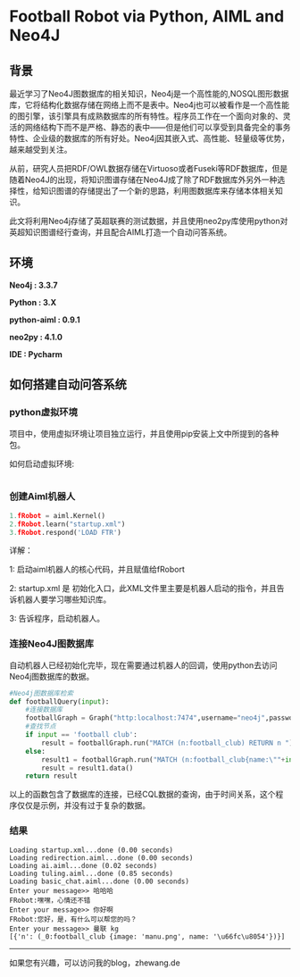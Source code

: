 # Football Robot via Python, AIML and Neo4J

## 背景

最近学习了Neo4J图数据库的相关知识，Neo4j是一个高性能的,NOSQL图形数据库，它将结构化数据存储在网络上而不是表中。Neo4j也可以被看作是一个高性能的图引擎，该引擎具有成熟数据库的所有特性。程序员工作在一个面向对象的、灵活的网络结构下而不是严格、静态的表中——但是他们可以享受到具备完全的事务特性、企业级的数据库的所有好处。Neo4j因其嵌入式、高性能、轻量级等优势，越来越受到关注。

从前，研究人员把RDF/OWL数据存储在Virtuoso或者Fuseki等RDF数据库，但是随着Neo4J的出现，将知识图谱存储在Neo4J成了除了RDF数据库外另外一种选择性，给知识图谱的存储提出了一个新的思路，利用图数据库来存储本体相关知识。

此文将利用Neo4j存储了英超联赛的测试数据，并且使用neo2py库使用python对英超知识图谱经行查询，并且配合AIML打造一个自动问答系统。



## 环境

**Neo4j : 3.3.7**

**Python : 3.X**

**python-aiml : 0.9.1**

**neo2py : 4.1.0**

**IDE : Pycharm**



## 如何搭建自动问答系统

### python虚拟环境

项目中，使用虚拟环境让项目独立运行，并且使用pip安装上文中所提到的各种包。

如何启动虚拟环境:

```

```



### 创建Aiml机器人

```python
1.fRobot = aiml.Kernel()
2.fRobot.learn("startup.xml")
3.fRobot.respond('LOAD FTR')
```

详解：

1: 启动aiml机器人的核心代码，并且赋值给fRobort

2: startup.xml 是 初始化入口，此XML文件里主要是机器人启动的指令，并且告诉机器人要学习哪些知识库。

3: 告诉程序，启动机器人。

### 连接Neo4J图数据库

自动机器人已经初始化完毕，现在需要通过机器人的回调，使用python去访问Neo4j图数据库的数据。

```python
#Neo4j图数据库检索
def footballQuery(input):
    #连接数据库
    footballGraph = Graph("http:localhost:7474",username="neo4j",password="111111")
    #查找节点
    if input == 'football club':
        result = footballGraph.run("MATCH (n:football_club) RETURN n ")
    else:
        result1 = footballGraph.run("MATCH (n:football_club{name:\""+input+"\"}) RETURN n ")
        result = result1.data()
    return result
```

以上的函数包含了数据库的连接，已经CQL数据的查询，由于时间关系，这个程序仅仅是示例，并没有过于复杂的数据。

### 结果

```
Loading startup.xml...done (0.00 seconds)
Loading redirection.aiml...done (0.00 seconds)
Loading ai.aiml...done (0.02 seconds)
Loading tuling.aiml...done (0.85 seconds)
Loading basic_chat.aiml...done (0.00 seconds)
Enter your message>> 哈哈哈
FRobot:嘿嘿，心情还不错
Enter your message>> 你好啊
FRobot:您好，是，有什么可以帮您的吗？
Enter your message>> 曼联 kg
[{'n': (_0:football_club {image: 'manu.png', name: '\u66fc\u8054'})}]
```

***
如果您有兴趣，可以访问我的blog，zhewang.de
